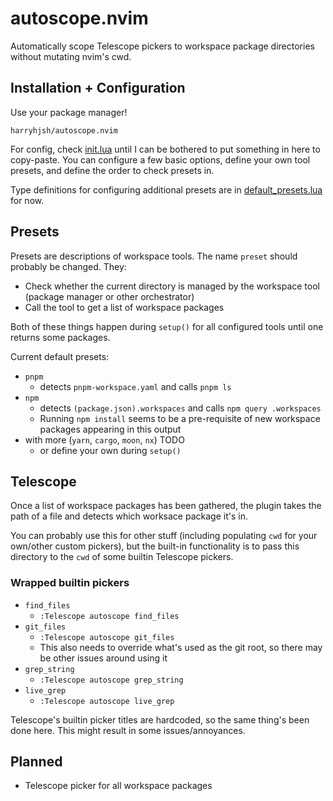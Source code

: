 # autoscope.nvim

Automatically scope Telescope pickers to workspace package directories without mutating nvim's cwd.

## Installation + Configuration

Use your package manager!

```
harryhjsh/autoscope.nvim
```

For config, check [init.lua](./lua/autoscope/init.lua) until I can be bothered to put something in here to copy-paste. You can configure a few basic options, define your own tool presets, and define the order to check presets in.

Type definitions for configuring additional presets are in [default_presets.lua](./lua/autoscope/default_presets.lua) for now.

## Presets
Presets are descriptions of workspace tools. The name `preset` should probably be changed. They:
* Check whether the current directory is managed by the workspace tool (package manager or other orchestrator)
* Call the tool to get a list of workspace packages

Both of these things happen during `setup()` for all configured tools until one returns some packages.

Current default presets:
* `pnpm`
    * detects `pnpm-workspace.yaml` and calls `pnpm ls`
* `npm` 
    * detects `(package.json).workspaces` and calls `npm query .workspaces`
    * Running `npm install` seems to be a pre-requisite of new workspace packages appearing in this output
* with more (`yarn`, `cargo`, `moon`, `nx`) TODO
    * or define your own during `setup()`

## Telescope
Once a list of workspace packages has been gathered, the plugin takes the path of a file and detects which worksace package it's in. 

You can probably use this for other stuff (including populating `cwd` for your own/other custom pickers), but the built-in functionality is to pass this directory to the `cwd` of some builtin Telescope pickers.

### Wrapped builtin pickers
* `find_files`
    * `:Telescope autoscope find_files`
* `git_files`
    * `:Telescope autoscope git_files`
    * This also needs to override what's used as the git root, so there may be other issues around using it
* `grep_string`
    * `:Telescope autoscope grep_string`
* `live_grep`
    * `:Telescope autoscope live_grep`

Telescope's builtin picker titles are hardcoded, so the same thing's been done here. This might result in some issues/annoyances.

## Planned
* Telescope picker for all workspace packages

